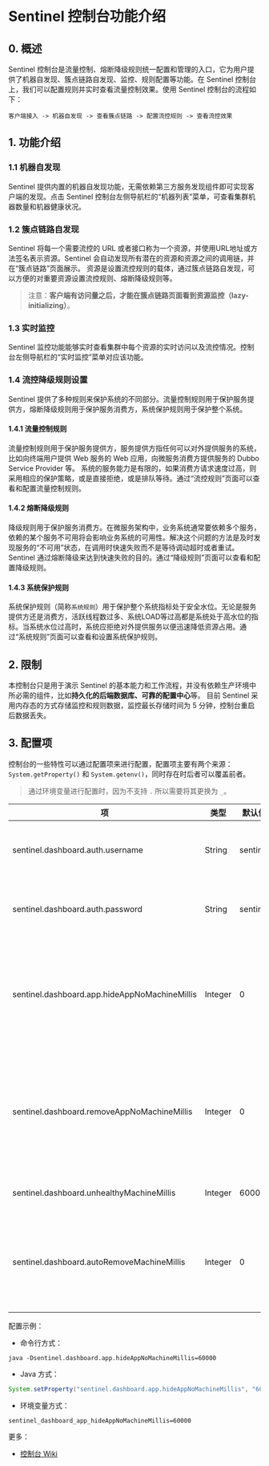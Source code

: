 # Sentinel 控制台功能介绍

## 0. 概述

Sentinel 控制台是流量控制、熔断降级规则统一配置和管理的入口，它为用户提供了机器自发现、簇点链路自发现、监控、规则配置等功能。在 Sentinel 控制台上，我们可以配置规则并实时查看流量控制效果。使用 Sentinel 控制台的流程如下：

```
客户端接入 -> 机器自发现 -> 查看簇点链路 -> 配置流控规则 -> 查看流控效果
```

## 1. 功能介绍

### 1.1 机器自发现

Sentinel 提供内置的机器自发现功能，无需依赖第三方服务发现组件即可实现客户端的发现。点击 Sentinel 控制台左侧导航栏的“机器列表”菜单，可查看集群机器数量和机器健康状况。

### 1.2 簇点链路自发现

Sentinel 将每一个需要流控的 URL 或者接口称为一个资源，并使用URL地址或方法签名表示资源。Sentinel 会自动发现所有潜在的资源和资源之间的调用链，并在“簇点链路”页面展示。
资源是设置流控规则的载体，通过簇点链路自发现，可以方便的对重要资源设置流控规则、熔断降级规则等。

> 注意：**客户端有访问量之后，才能在簇点链路页面看到资源监控（lazy-initializing）**。

### 1.3 实时监控

Sentinel 监控功能能够实时查看集群中每个资源的实时访问以及流控情况。控制台左侧导航栏的“实时监控”菜单对应该功能。

### 1.4 流控降级规则设置

Sentinel 提供了多种规则来保护系统的不同部分。流量控制规则用于保护服务提供方，熔断降级规则用于保护服务消费方，系统保护规则用于保护整个系统。

#### 1.4.1 流量控制规则

流量控制规则用于保护服务提供方，服务提供方指任何可以对外提供服务的系统，比如向终端用户提供 Web 服务的 Web 应用，向微服务消费方提供服务的 Dubbo Service Provider 等。
系统的服务能力是有限的，如果消费方请求速度过高，则采用相应的保护策略，或是直接拒绝，或是排队等待。通过“流控规则”页面可以查看和配置流量控制规则。

#### 1.4.2 熔断降级规则

降级规则用于保护服务消费方。在微服务架构中，业务系统通常要依赖多个服务，依赖的某个服务不可用将会影响业务系统的可用性。解决这个问题的方法是及时发现服务的“不可用”状态，在调用时快速失败而不是等待调动超时或者重试。Sentinel 通过熔断降级来达到快速失败的目的。通过“降级规则”页面可以查看和配置降级规则。

#### 1.4.3 系统保护规则

系统保护规则（简称`系统规则`）用于保护整个系统指标处于安全水位。无论是服务提供方还是消费方，活跃线程数过多、系统LOAD等过高都是系统处于高水位的指标。当系统水位过高时，系统应拒绝对外提供服务以便迅速降低资源占用。通过“系统规则”页面可以查看和设置系统保护规则。

## 2. 限制

本控制台只是用于演示 Sentinel 的基本能力和工作流程，并没有依赖生产环境中所必需的组件，比如**持久化的后端数据库、可靠的配置中心**等。
目前 Sentinel 采用内存态的方式存储监控和规则数据，监控最长存储时间为 5 分钟，控制台重启后数据丢失。

## 3. 配置项

控制台的一些特性可以通过配置项来进行配置，配置项主要有两个来源：`System.getProperty()` 和 `System.getenv()`，同时存在时后者可以覆盖前者。

> 通过环境变量进行配置时，因为不支持 `.` 所以需要将其更换为 `_`。

项 | 类型 | 默认值 | 最小值 | 描述
--- | --- | --- | --- | ---
sentinel.dashboard.auth.username | String | sentinel | 无 | 登录控制台的用户名，默认为 `sentinel`
sentinel.dashboard.auth.password | String | sentinel | 无 | 登录控制台的密码，默认为 `sentinel`
sentinel.dashboard.app.hideAppNoMachineMillis | Integer | 0 | 60000 | 是否隐藏无健康节点的应用，距离最近一次主机心跳时间的毫秒数，默认关闭
sentinel.dashboard.removeAppNoMachineMillis | Integer | 0 | 120000 | 是否自动删除无健康节点的应用，距离最近一次其下节点的心跳时间毫秒数，默认关闭
sentinel.dashboard.unhealthyMachineMillis | Integer | 60000 | 30000 | 主机失联判定，不可关闭
sentinel.dashboard.autoRemoveMachineMillis | Integer | 0 | 300000 | 距离最近心跳时间超过指定时间是否自动删除失联节点，默认关闭

配置示例：

- 命令行方式：

```shell
java -Dsentinel.dashboard.app.hideAppNoMachineMillis=60000
```

- Java 方式：

```java
System.setProperty("sentinel.dashboard.app.hideAppNoMachineMillis", "60000");
```

- 环境变量方式：

```shell
sentinel_dashboard_app_hideAppNoMachineMillis=60000
```

更多：

- [控制台 Wiki](https://github.com/alibaba/Sentinel/wiki/%E6%8E%A7%E5%88%B6%E5%8F%B0)